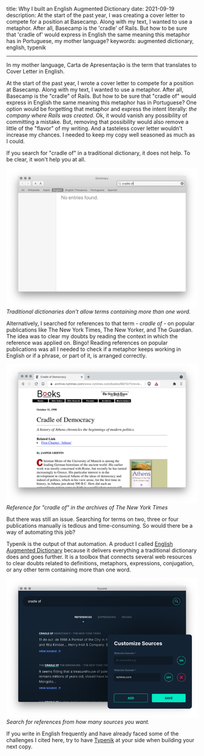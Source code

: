 title: Why I built an English Augmented Dictionary
date: 2021-09-19
description: At the start of the past year, I was creating a cover letter to compete for a position at Basecamp. Along with my text, I wanted to use a metaphor. After all, Basecamp is the 'cradle' of Rails. But how to be sure that 'cradle of' would express in English the same meaning this metaphor has in Portuguese, my mother language?
keywords: augmented dictionary, english, typenik

---

In my mother language, Carta de Apresentação is the term that translates to Cover Letter in English.

At the start of the past year, I wrote a cover letter to compete for a position at Basecamp. Along with my text, I wanted to use a metaphor. After all, Basecamp is the "cradle" of Rails. But how to be sure that "cradle of" would express in English the same meaning this metaphor has in Portuguese? One option would be forgetting that metaphor and express the intent literally: *the company where Rails was created*. Ok, it would vanish any possibility of committing a mistake. But, removing that possibility would also remove a little of the "flavor" of my writing. And a tasteless cover letter wouldn't increase my chances. I needed to keep my copy well seasoned as much as I could.

If you search for "cradle of" in a traditional dictionary, it does not help. To be clear, it won't help you at all.

![Traditional Dictionary Limitation](../../images/traditional-dictionary-limitation.png)  
_Traditional dictionaries don't allow terms containing more than one word._

Alternatively, I searched for references to that term - *cradle of* - on popular publications like The New York Times, The New Yorker, and The Guardian. The idea was to clear my doubts by reading the context in which the reference was applied on. Bingo! Reading references on popular publications was all I needed to check if a metaphor keeps working in English or if a phrase, or part of it, is arranged correctly.

!["cradle of" at nytimes.com](../../images/cradle-of-nytimes.png)  
_Reference for "cradle of" in the archives of The New York Times_

But there was still an issue. Searching for terms on two, three or four publications manually is tedious and time-consuming. So would there be a way of automating this job?

Typenik is the output of that automation. A product I called [English Augmented Dictionary](https://typenik.com/blog/what-is-an-english-augmented-dictionary/) because it delivers everything a traditional dictionary does and goes further. It is a toolbox that connects several web resources to clear doubts related to definitions, metaphors, expressions, conjugation, or any other term containing more than one word.

!["cradle of" at typenik.com](../../images/cradle-of-typenik-custom-sources.png)  
_Search for references from how many sources you want._

If you write in English frequently and have already faced some of the challenges I cited here, try to have [Typenik](https://typenik.com) at your side when building your next copy.
